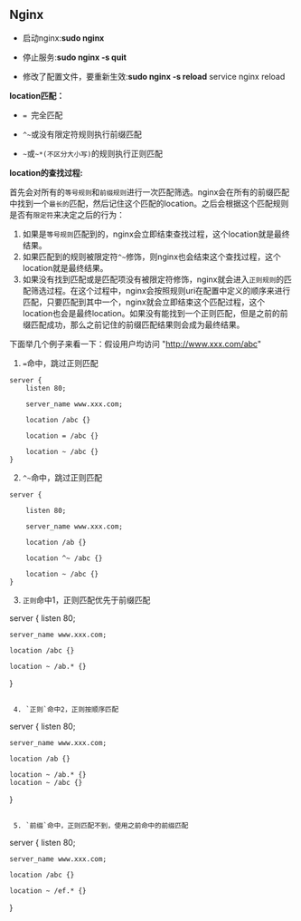 ## Nginx

- 启动nginx:**sudo nginx**

- 停止服务:**sudo nginx -s quit**

- 修改了配置文件，要重新生效:**sudo nginx -s reload** service nginx reload

**location匹配：**

* `= `完全匹配
* `^~`或没有限定符规则执行前缀匹配

* `~`或`~*(不区分大小写)`的规则执行正则匹配

**location的查找过程:**

  首先会对所有的`等号规则`和`前缀规则`进行一次匹配筛选。nginx会在所有的前缀匹配中找到一个`最长的`匹配，然后记住这个匹配的location。之后会根据这个匹配规则是否有`限定符`来决定之后的行为：

  1. 如果是`等号规则`匹配到的，nginx会立即结束查找过程，这个location就是最终结果。
  2. 如果匹配到的规则被限定符`^~`修饰，则nginx也会结束这个查找过程，这个location就是最终结果。
  3. 如果没有找到匹配或是匹配项没有被限定符修饰，nginx就会进入`正则规则`的匹配筛选过程。在这个过程中，nginx会按照规则uri在配置中定义的顺序来进行匹配，只要匹配到其中一个，nginx就会立即结束这个匹配过程，这个location也会是最终location。如果没有能找到一个正则匹配，但是之前的前缀匹配成功，那么之前记住的前缀匹配结果则会成为最终结果。

下面举几个例子来看一下：假设用户均访问 "http://www.xxx.com/abc"

 1. `=`命中，跳过正则匹配

```
server {
    listen 80;

    server_name www.xxx.com;

    location /abc {}

    location = /abc {}

    location ~ /abc {}
}
```

 2. `^~`命中，跳过正则匹配

```
server {

    listen 80;

    server_name www.xxx.com;

    location /ab {}

    location ^~ /abc {}

    location ~ /abc {}
}
```

 3. `正则`命中1，正则匹配优先于前缀匹配

server {
    listen 80;

    server_name www.xxx.com;
    
    location /abc {}
    
    location ~ /ab.* {}
}
```

 4. `正则`命中2，正则按顺序匹配

```
server {
    listen 80;

    server_name www.xxx.com;
    
    location /ab {}
    
    location ~ /ab.* {}
    location ~ /abc {}
}
```

 5. `前缀`命中，正则匹配不到，使用之前命中的前缀匹配

```
server {
    listen 80;

    server_name www.xxx.com;
    
    location /abc {}
    
    location ~ /ef.* {}
}